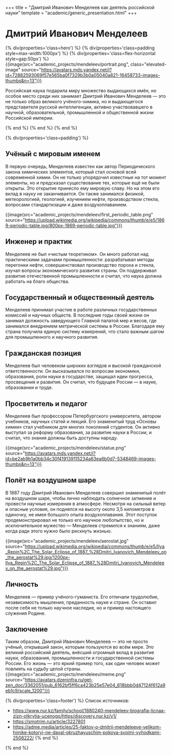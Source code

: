 +++
title = "Дмитрий Иванович Менделеев как деятель российской науки"
template = "academic/generic_presentation.html"
+++

# Дмитрий Иванович Менделеев

{% div(properties='class=hero') %}
{% div(properties='class=padding style=max-width:1000px') %}
{% div(properties='class=flex-horizontal style=gap:50px') %}
{{image(src="academic_projects/mendeleev/portrait.png", class="elevated-image" source="https://avatars.mds.yandex.net/i?id=72882593069f57e565ba0f7329b3b0a05040a821-16458733-images-thumbs&n=13")}}
<p style="align-content: center">Российская наука подарила миру множество выдающихся имён, но особое место среди них занимает Дмитрий Иванович Менделеев — это не только образ великого учёного-химика, но и выдающегося представителя русской интеллигенции, активно участвовавшего в научной, образовательной, промышленной и общественной жизни Российской империи.</p>
{% end %}
{% end %}
{% end %}

{% div(properties='class=padding') %}

## Учёный с мировым именем

В первую очередь, Менделеев известен как автор Периодического закона химических элементов, который стал основой всей современной химии. Он не только упорядочил известные на тот момент элементы, но и предсказал существование тех, которые ещё не были открыты. Это открытие принесло ему мировую славу.
Но на этом его вклад в науку не заканчивается. Он также занимался физикой, метеорологией, геологией, изучением нефти, производством стекла, вопросами стандартизации и даже воздухоплаванием.

{{image(src="academic_projects/mendeleev/first_periodic_table.png" source="https://upload.wikimedia.org/wikipedia/commons/thumb/e/e5/1869-periodic-table.jpg/800px-1869-periodic-table.jpg")}}

## Инженер и практик

Менделеев не был «чистым теоретиком». Он много работал над практическими задачами промышленности: разрабатывал методы перегонки нефти, совершенствовал производство пороха и стекла, изучал вопросы экономического развития страны. Он поддерживал развитие отечественной промышленности и считал, что наука должна работать на благо общества.

## Государственный и общественный деятель

Менделеев принимал участие в работе различных государственных комиссий и научных обществ. В последние годы своей жизни он занимал должность заведующего Главной палатой мер и весов, где занимался внедрением метрической системы в России. Благодаря ему страна получила единую систему измерений, что стало важным шагом для промышленного и научного развития.

## Гражданская позиция

Менделеев был человеком широких взглядов и высокой гражданской ответственности. Он высказывался по вопросам экономики, образования, роли науки в государстве, защищал идеи прогресса, просвещения и развития. Он считал, что будущее России — в науке, образовании и труде.

## Просветитель и педагог

Менделеев был профессором Петербургского университета, автором учебников, научных статей и лекций. Его знаменитый труд «Основы химии» стал учебником для многих поколений студентов. Он активно выступал за реформу образования, за развитие науки в России, и считал, что знания должны быть доступны народу.

{{image(src="academic_projects/mendeleev/statue.png" source="https://avatars.mds.yandex.net/i?id=be2ab9b1a0bb34c30f419139115234a63ea6b0d7-5348469-images-thumbs&n=13")}}

## Полёт на воздушном шаре

В 1887 году Дмитрий Иванович Менделеев совершил знаменитый полёт на воздушном шаре, чтобы лично наблюдать солнечное затмение и провести научные измерения в атмосфере. Несмотря на сильный ветер и опасные условия, он поднялся на высоту около 3,5 километров в одиночку, не имея большого опыта воздухоплавания. Этот поступок продемонстрировал не только его научное любопытство, но и исключительное мужество — Менделеев стремился к знаниям, даже когда ради этого нужно было рискнуть жизнью.

{{image(src="academic_projects/mendeleev/aerostat.jpg" source="https://upload.wikimedia.org/wikipedia/commons/thumb/e/e5/Ilya_Repin%2C_The_Solar_Eclipse_of_1887_%28Dmitri_Ivanovich_Mendeleev_on_the_aerostat%29.jpg/1200px-Ilya_Repin%2C_The_Solar_Eclipse_of_1887_%28Dmitri_Ivanovich_Mendeleev_on_the_aerostat%29.jpg")}}

## Личность

Менделеев — пример учёного-гуманиста. Его отличали трудолюбие, независимость мышления, преданность науке и стране. Он оставил после себя не только научное наследие, но и пример настоящего служения Родине.

## Заключение

Таким образом, Дмитрий Иванович Менделеев — это не просто учёный, открывший закон, которым пользуются во всём мире. Это великий российский деятель, внёсший огромный вклад в развитие науки, образования, промышленности и государственной системы России. Его жизнь — это яркий пример того, как один человек может повлиять на судьбу целой страны.
{{image(src="academic_projects/mendeleev/meme.png" source="https://avatars.dzeninfra.ru/get-zen_doc/3362051/pub_6162bf5ff6ca423b25e57e04_618bbb0d47124f612a9eb1c9/scale_1200")}}

{% div(properties='class=footer') %}
Список источников:
- https://www.nur.kz/family/school/1880240-mendeleev-biografia-licnaa-zizn-otkrytia-ucenogo/https/discovery.nur.kz/v1/
- https://smotrim.ru/article/3227801
- https://adme.media/articles/25-faktov-o-dmitrii-mendeleeve-velikom-himike-kotoryj-ne-daval-okruzhayuschim-pokoya-svoimi-vyhodkami-2508222/
{% end %}

{% end %}